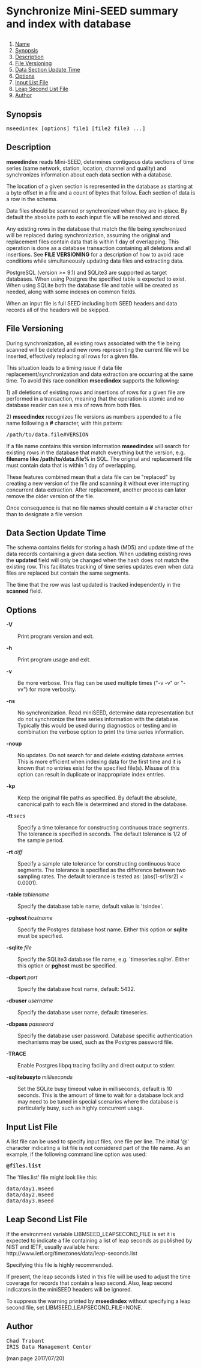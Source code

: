 # <p >Synchronize Mini-SEED summary and index with database</p>

1. [Name](#)
1. [Synopsis](#synopsis)
1. [Description](#description)
1. [File Versioning](#file-versioning)
1. [Data Section Update Time](#data-section-update-time)
1. [Options](#options)
1. [Input List File](#input-list-file)
1. [Leap Second List File](#leap-second-list-file)
1. [Author](#author)

## <a id='synopsis'>Synopsis</a>

<pre >
mseedindex [options] file1 [file2 file3 ...]
</pre>

## <a id='description'>Description</a>

<p ><b>mseedindex</b> reads Mini-SEED, determines contiguous data sections of time series (same network, station, location, channel and quality) and synchronizes information about each data section with a database.</p>

<p >The location of a given section is represented in the database as starting at a byte offset in a file and a count of bytes that follow. Each section of data is a row in the schema.</p>

<p >Data files should be scanned or synchronized when they are in-place. By default the absolute path to each input file will be resolved and stored.</p>

<p >Any existing rows in the database that match the file being synchronized will be replaced during synchronization, assuming the original and replacement files contain data that is within 1 day of overlapping.  This operation is done as a database transaction containing all deletions and all insertions.  See <b>FILE VERSIONING</b> for a description of how to avoid race conditions while simultaneously updating data files and extracting data.</p>

<p >PostgreSQL (version >= 9.1) and SQLite3 are supported as target databases.  When using Postgres the specified table is expected to exist.  When using SQLite both the database file and table will be created as needed, along with some indexes on common fields.</p>

<p >When an input file is full SEED including both SEED headers and data records all of the headers will be skipped.</p>

## <a id='file-versioning'>File Versioning</a>

<p >During synchronization, all existing rows associated with the file being scanned will be deleted and new rows representing the current file will be inserted, effectively replacing all rows for a given file.</p>

<p >This situation leads to a timing issue if data file replacement/synchronization and data extraction are occurring at the same time.  To avoid this race condition <b>mseedindex</b> supports the following:</p>

<p >1) all deletions of existing rows and insertions of rows for a given file are performed in a transaction, meaning that the operation is atomic and no database reader can see a mix of rows from both files.</p>

<p >2) <b>mseedindex</b> recognizes file versions as numbers appended to a file name following a <b>#</b> character, with this pattern:</p>

<pre >
/path/to/data.file#VERSION
</pre>

<p >If a file name contains this version information <b>mseedindex</b> will search for existing rows in the database that match everything but the version, e.g. <b>filename like /path/to/data.file%</b> in SQL. The original and replacement file must contain data that is within 1 day of overlapping.</p>

<p >These features combined mean that a data file can be "replaced" by creating a new version of the file and scanning it without ever interrupting concurrent data extraction.  After replacement, another process can later remove the older version of the file.</p>

<p >Once consequence is that no file names should contain a <b>#</b> character other than to designate a file version.</p>

## <a id='data-section-update-time'>Data Section Update Time</a>

<p >The schema contains fields for storing a hash (MD5) and update time of the data records containing a given data section.  When updating existing rows the <b>updated</b> field will only be changed when the hash does not match the existing row.  This facilitates tracking of time series updates even when data files are replaced but contain the same segments.</p>

<p >The time that the row was last updated is tracked independently in the <b>scanned</b> field.</p>

## <a id='options'>Options</a>

<b>-V</b>

<p style="padding-left: 30px;">Print program version and exit.</p>

<b>-h</b>

<p style="padding-left: 30px;">Print program usage and exit.</p>

<b>-v</b>

<p style="padding-left: 30px;">Be more verbose.  This flag can be used multiple times ("-v -v" or "-vv") for more verbosity.</p>

<b>-ns</b>

<p style="padding-left: 30px;">No synchronization.  Read miniSEED, determine data representation but do not synchronize the time series information with the database. Typically this would be used during diagnostics or testing and in combination the verbose option to print the time series information.</p>

<b>-noup</b>

<p style="padding-left: 30px;">No updates.  Do not search for and delete existing database entries. This is more efficient when indexing data for the first time and it is known that no entries exist for the specified file(s).  Misuse of this option can result in duplicate or inappropriate index entries.</p>

<b>-kp</b>

<p style="padding-left: 30px;">Keep the original file paths as specified.  By default the absolute, canonical path to each file is determined and stored in the database.</p>

<b>-tt </b><i>secs</i>

<p style="padding-left: 30px;">Specify a time tolerance for constructing continuous trace segments. The tolerance is specified in seconds.  The default tolerance is 1/2 of the sample period.</p>

<b>-rt </b><i>diff</i>

<p style="padding-left: 30px;">Specify a sample rate tolerance for constructing continuous trace segments. The tolerance is specified as the difference between two sampling rates.  The default tolerance is tested as: (abs(1-sr1/sr2) < 0.0001).</p>

<b>-table </b><i>tablename</i>

<p style="padding-left: 30px;">Specify the database table name, default value is 'tsindex'.</p>

<b>-pghost </b><i>hostname</i>

<p style="padding-left: 30px;">Specify the Postgres database host name.  Either this option or <b>sqlite</b> must be specified.</p>

<b>-sqlite </b><i>file</i>

<p style="padding-left: 30px;">Specify the SQLite3 database file name, e.g. 'timeseries.sqlite'. Either this option or <b>pghost</b> must be specified.</p>

<b>-dbport </b><i>port</i>

<p style="padding-left: 30px;">Specify the database host name, default: 5432.</p>

<b>-dbuser </b><i>username</i>

<p style="padding-left: 30px;">Specify the database user name, default: timeseries.</p>

<b>-dbpass </b><i>password</i>

<p style="padding-left: 30px;">Specify the database user password.  Database specific authentication mechanisms may be used, such as the Postgres password file.</p>

<b>-TRACE</b>

<p style="padding-left: 30px;">Enable Postgres libpq tracing facility and direct output to stderr.</p>

<b>-sqlitebusyto </b><i>milliseconds</i>

<p style="padding-left: 30px;">Set the SQLite busy timeout value in milliseconds, default is 10 seconds.  This is the amount of time to wait for a database lock and may need to be tuned in special scenarios where the database is particularly busy, such as highly concurrent usage.</p>

## <a id='input-list-file'>Input List File</a>

<p >A list file can be used to specify input files, one file per line. The initial '@' character indicating a list file is not considered part of the file name.  As an example, if the following command line option was used:</p>

<pre >
<b>@files.list</b>
</pre>

<p >The 'files.list' file might look like this:</p>

<pre >
data/day1.mseed
data/day2.mseed
data/day3.mseed
</pre>

## <a id='leap-second-list-file'>Leap Second List File</a>

<p >If the environment variable LIBMSEED_LEAPSECOND_FILE is set it is expected to indicate a file containing a list of leap seconds as published by NIST and IETF, usually available here: http://www.ietf.org/timezones/data/leap-seconds.list</p>

<p >Specifying this file is highly recommended.</p>

<p >If present, the leap seconds listed in this file will be used to adjust the time coverage for records that contain a leap second. Also, leap second indicators in the miniSEED headers will be ignored.</p>

<p >To suppress the warning printed by <b>mseedindex</b> without specifying a leap second file, set LIBMSEED_LEAPSECOND_FILE=NONE.</p>

## <a id='author'>Author</a>

<pre >
Chad Trabant
IRIS Data Management Center
</pre>


(man page 2017/07/20)
